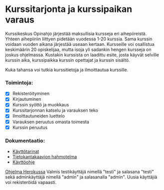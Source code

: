 # Kurssitarjonta ja kurssipaikan varaus
Kurssikeskus Opinahjo järjestää maksullisia kursseja eri aihepiireistä.
Yhteen aihepiiriin liittyen pidetään vuodessa 1-20 kurssia.
Sama kurssin voidaan vuoden aikana järjestää useaan kertaan. Kursseille 
voi osallistua keskimäärin 20 opiskelijaa, mutta isoja yli sadankin 
hengen kursseja on joskus ohjelmassa. Kustakin kurssista on laadittu 
esite, josta käyvät selville kurssin aika, kurssipaikka kurssin opettajat ja kurssin sisältö.

Kuka tahansa voi tutkia kurssitietoja ja ilmoittautua kurssille.

### Toimintoja:

- [x] Rekisteröityminen
- [x] Kirjautuminen
- [x] Kurssin syöttö ja muokkaus
- [x] Kurssitarjonnan katselu ja varauksen teko
- [x] Ilmoittautuneiden luettelo
- [x] Varauksen peruutus omasta toimesta
- [x] Kurssin peruutus

### Dokumentaatio:
* [Käyttötarinat](https://github.com/Sieluton/kurssitarjonta/blob/master/documentation/user%20stories.md)
* [Tietokantakaavion hahmotelma](https://github.com/Sieluton/kurssitarjonta/blob/master/documentation/tietokantakaavio.pdf)
* [Käyttöohje](https://github.com/Sieluton/kurssitarjonta/blob/master/documentation/kayttoohje.md)

[Ohjelma Herokussa](https://kurssitarjonta.herokuapp.com/)
Valmis testikäyttäjä nimellä "testi" ja salasana "testi" sekä adminkäyttäjä 
nimellä "admin" ja salasanalla "admin". Uusia käyttäjiä voi rekisteröidä vapaasti.